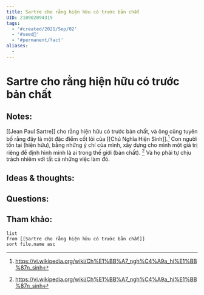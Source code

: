 ```yaml
---
title: Sartre cho rằng hiện hữu có trước bản chất
UID: 210902094319
tags:
  - '#created/2021/Sep/02'
  - '#seed🥜'
  - '#permanent/fact'
aliases:
  - 
---
```

# Sartre cho rằng hiện hữu có trước bản chất

## Notes:
[[Jean Paul Sartre]] cho rằng hiện hữu có trước bản chất, và ông cũng tuyên bố rằng đây là một đặc điểm cốt lõi của [[Chủ Nghĩa Hiện Sinh]].[^1]
Con người tồn tại (hiện hữu), bằng những ý chí của mình, xây dựng cho mình một giá trị riêng để định hình mình là ai trong thế giới (bản chất). [^1] Và họ phải tự chịu trách nhiêm với tất cả những việc làm đó.

## Ideas & thoughts:

## Questions:


## Tham khảo:
```dataview
list
from [[Sartre cho rằng hiện hữu có trước bản chất]]
sort file.name asc
```
[^1]: https://vi.wikipedia.org/wiki/Ch%E1%BB%A7_ngh%C4%A9a_hi%E1%BB%87n_sinh